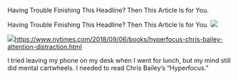 Having Trouble Finishing This Headline? Then This Article Is for You.

Having Trouble Finishing This Headline? Then This Article Is for You.
![](../_resources/130aa2b0dd7755f713f4520c85683b9c.png)

![](../_resources/4bf96cb6a1093748bf5b3c429accb9b4.png)https://www.nytimes.com/2018/09/06/books/hyperfocus-chris-bailey-attention-distraction.html

I tried leaving my phone on my desk when I went for lunch, but my mind still did mental cartwheels. I needed to read Chris Bailey’s “Hyperfocus.”